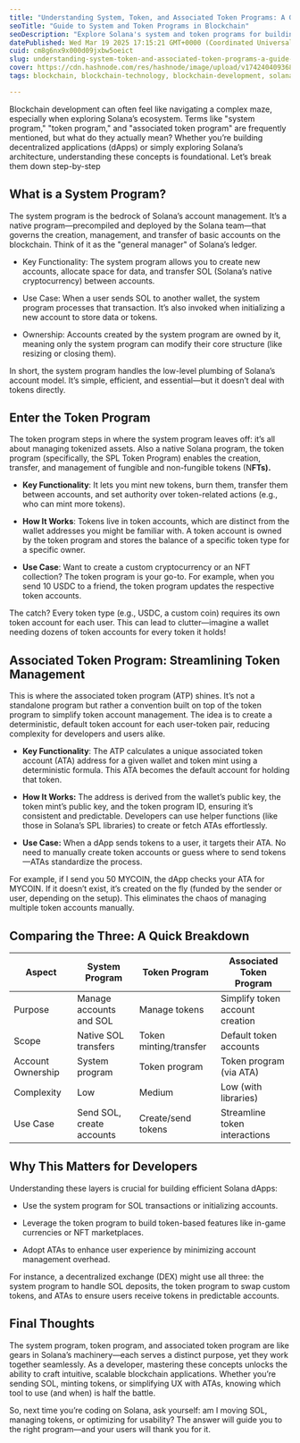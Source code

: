 ```yaml
---
title: "Understanding System, Token, and Associated Token Programs: A Guide for Blockchain Developers"
seoTitle: "Guide to System and Token Programs in Blockchain"
seoDescription: "Explore Solana's system and token programs for building efficient blockchain apps with smooth account and token management"
datePublished: Wed Mar 19 2025 17:15:21 GMT+0000 (Coordinated Universal Time)
cuid: cm8g6nx9x000d09jxbw5oeict
slug: understanding-system-token-and-associated-token-programs-a-guide-for-blockchain-developers
cover: https://cdn.hashnode.com/res/hashnode/image/upload/v1742404093681/841aabae-052e-4b4c-9548-351f0a9fbb8d.jpeg
tags: blockchain, blockchain-technology, blockchain-development, solana, systemprogramming, Solana, solana-blockchain, solana-blockchain-development, assosiacte-system-program, token-program

---
```


Blockchain development can often feel like navigating a complex maze, especially when exploring Solana’s ecosystem. Terms like "system program," "token program," and "associated token program" are frequently mentioned, but what do they actually mean? Whether you’re building decentralized applications (dApps) or simply exploring Solana’s architecture, understanding these concepts is foundational. Let’s break them down step-by-step

## What is a System Program?

The system program is the bedrock of Solana’s account management. It’s a native program—precompiled and deployed by the Solana team—that governs the creation, management, and transfer of basic accounts on the blockchain. Think of it as the "general manager" of Solana’s ledger.

* Key Functionality: The system program allows you to create new accounts, allocate space for data, and transfer SOL (Solana’s native cryptocurrency) between accounts.
    
* Use Case: When a user sends SOL to another wallet, the system program processes that transaction. It’s also invoked when initializing a new account to store data or tokens.
    
* Ownership: Accounts created by the system program are owned by it, meaning only the system program can modify their core structure (like resizing or closing them).
    

In short, the system program handles the low-level plumbing of Solana’s account model. It’s simple, efficient, and essential—but it doesn’t deal with tokens directly.

## Enter the Token Program

The token program steps in where the system program leaves off: it’s all about managing tokenized assets. Also a native Solana program, the token program (specifically, the SPL Token Program) enables the creation, transfer, and management of fungible and non-fungible tokens (N**FTs).**

* **Key Functionality**: It lets you mint new tokens, burn them, transfer them between accounts, and set authority over token-related actions (e.g., who can mint more tokens).
    
* **How It Works**: Tokens live in token accounts, which are distinct from the wallet addresses you might be familiar with. A token account is owned by the token program and stores the balance of a specific token type for a specific owner.
    
* **Use Case**: Want to create a custom cryptocurrency or an NFT collection? The token program is your go-to. For example, when you send 10 USDC to a friend, the token program updates the respective token accounts.
    

The catch? Every token type (e.g., USDC, a custom coin) requires its own token account for each user. This can lead to clutter—imagine a wallet needing dozens of token accounts for every token it holds!

## Associated Token Program: Streamlining Token Management

This is where the associated token program (ATP) shines. It’s not a standalone program but rather a convention built on top of the token program to simplify token account management. The idea is to create a deterministic, default token account for each user-token pair, reducing complexity for developers and users alike.

* **Key Functionality**: The ATP calculates a unique associated token account (ATA) address for a given wallet and token mint using a deterministic formula. This ATA becomes the default account for holding that token.
    
* **How It Works:** The address is derived from the wallet’s public key, the token mint’s public key, and the token program ID, ensuring it’s consistent and predictable. Developers can use helper functions (like those in Solana’s SPL libraries) to create or fetch ATAs effortlessly.
    
* **Use Case:** When a dApp sends tokens to a user, it targets their ATA. No need to manually create token accounts or guess where to send tokens—ATAs standardize the process.
    

For example, if I send you 50 MYCOIN, the dApp checks your ATA for MYCOIN. If it doesn’t exist, it’s created on the fly (funded by the sender or user, depending on the setup). This eliminates the chaos of managing multiple token accounts manually.

## Comparing the Three: A Quick Breakdown

| **Aspect** | **System Program** | **Token Program** | **Associated Token Program** |
| --- | --- | --- | --- |
| Purpose | Manage accounts and SOL | Manage tokens | Simplify token account creation |
| Scope | Native SOL transfers | Token minting/transfer | Default token accounts |
| Account Ownership | System program | Token program | Token program (via ATA) |
| Complexity | Low | Medium | Low (with libraries) |
| Use Case | Send SOL, create accounts | Create/send tokens | Streamline token interactions |

## Why This Matters for Developers

Understanding these layers is crucial for building efficient Solana dApps:

* Use the system program for SOL transactions or initializing accounts.
    
* Leverage the token program to build token-based features like in-game currencies or NFT marketplaces.
    
* Adopt ATAs to enhance user experience by minimizing account management overhead.
    

For instance, a decentralized exchange (DEX) might use all three: the system program to handle SOL deposits, the token program to swap custom tokens, and ATAs to ensure users receive tokens in predictable accounts.

## Final Thoughts

The system program, token program, and associated token program are like gears in Solana’s machinery—each serves a distinct purpose, yet they work together seamlessly. As a developer, mastering these concepts unlocks the ability to craft intuitive, scalable blockchain applications. Whether you’re sending SOL, minting tokens, or simplifying UX with ATAs, knowing which tool to use (and when) is half the battle.

So, next time you’re coding on Solana, ask yourself: am I moving SOL, managing tokens, or optimizing for usability? The answer will guide you to the right program—and your users will thank you for it.